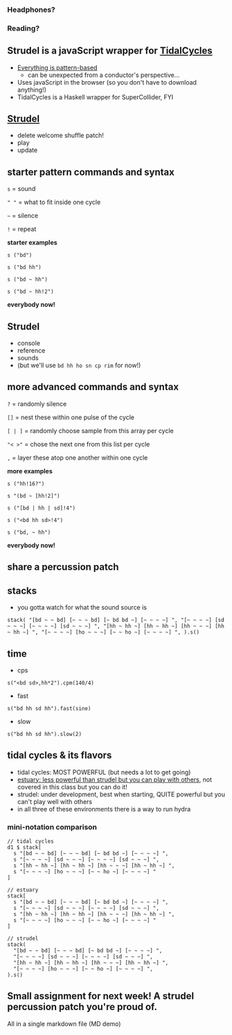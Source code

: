 ### Headphones?

### Reading?

## Strudel is a javaScript wrapper for [TidalCycles](https://tidalcycles.org/)
- [Everything is pattern-based](https://tidalcycles.org/docs/reference/cycles)
	- can be unexpected from a conductor's perspective...
- Uses javaScript in the browser (so you don't have to download anything!)
- TidalCycles is a Haskell wrapper for SuperCollider, FYI

## [Strudel](https://strudel.cc/)
- delete welcome shuffle patch!
- play
- update

## starter pattern commands and syntax
`s` = sound

`" "` = what to fit inside one cycle

`~` = silence

`!` = repeat

**starter examples**

`s ("bd")`

`s ("bd hh")`

`s ("bd ~ hh")`

`s ("bd ~ hh!2")`

**everybody now!**

## Strudel
- console
- reference
- sounds
- (but we'll use `bd hh ho sn cp rim` for now!)

## more advanced commands and syntax

`?` = randomly silence

`[]` = nest these within one pulse of the cycle

`[ | ]` = randomly choose sample from this array per cycle

`"< >"` = chose the next one from this list per cycle

`,` = layer these atop one another within one cycle

**more examples**

`s ("hh!16?")`

`s "(bd ~ [hh!2]")`

`s ("[bd | hh | sd]!4")`

`s ("<bd hh sd>!4")`

`s ("bd, ~ hh")`

**everybody now!**

## share a percussion patch

## stacks
- you gotta watch for what the sound source is

`stack(
  "[bd ~ ~ bd] [~ ~ ~ bd] [~ bd bd ~] [~ ~ ~ ~] ",
  "[~ ~ ~ ~] [sd ~ ~ ~] [~ ~ ~ ~] [sd ~ ~ ~] ",
  "[hh ~ hh ~] [hh ~ hh ~] [hh ~ ~ ~] [hh ~ hh ~] ",
  "[~ ~ ~ ~] [ho ~ ~ ~] [~ ~ ho ~] [~ ~ ~ ~] ",
).s()`

## time

- cps

`s("<bd sd>,hh*2").cpm(140/4)`

- fast

`s("bd hh sd hh").fast(sine) `

- slow

`s("bd hh sd hh").slow(2) `

## tidal cycles & its flavors
- tidal cycles: MOST POWERFUL (but needs a lot to get going)
- [estuary: less powerful than strudel but you can play with others](https://estuary.mcmaster.ca/), not covered in this class but you can do it!
- strudel: under development, best when starting, QUITE powerful but you can't play well with others
- in all three of these environments there is a way to run hydra

### mini-notation comparison
```
// tidal cycles
d1 $ stack[
  s "[bd ~ ~ bd] [~ ~ ~ bd] [~ bd bd ~] [~ ~ ~ ~] ",
  s "[~ ~ ~ ~] [sd ~ ~ ~] [~ ~ ~ ~] [sd ~ ~ ~] ",
  s "[hh ~ hh ~] [hh ~ hh ~] [hh ~ ~ ~] [hh ~ hh ~] ",
  s "[~ ~ ~ ~] [ho ~ ~ ~] [~ ~ ho ~] [~ ~ ~ ~] "
]

// estuary
stack[
  s "[bd ~ ~ bd] [~ ~ ~ bd] [~ bd bd ~] [~ ~ ~ ~] ",
  s "[~ ~ ~ ~] [sd ~ ~ ~] [~ ~ ~ ~] [sd ~ ~ ~] ",
  s "[hh ~ hh ~] [hh ~ hh ~] [hh ~ ~ ~] [hh ~ hh ~] ",
  s "[~ ~ ~ ~] [ho ~ ~ ~] [~ ~ ho ~] [~ ~ ~ ~] "
]

// strudel
stack(
  "[bd ~ ~ bd] [~ ~ ~ bd] [~ bd bd ~] [~ ~ ~ ~] ",
  "[~ ~ ~ ~] [sd ~ ~ ~] [~ ~ ~ ~] [sd ~ ~ ~] ",
  "[hh ~ hh ~] [hh ~ hh ~] [hh ~ ~ ~] [hh ~ hh ~] ",
  "[~ ~ ~ ~] [ho ~ ~ ~] [~ ~ ho ~] [~ ~ ~ ~] ",
).s()

```

## Small assignment for next week! A strudel percussion patch you're proud of.
All in a single markdown file (MD demo)

